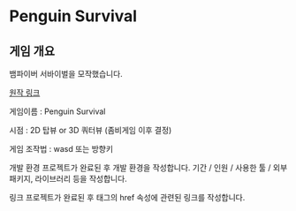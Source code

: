 # Penguin Survival

게임 개요
---
뱀파이버 서바이벌을 모작했습니다.

[원작 링크](https://store.steampowered.com/app/1794680/Vampire_Survivors/)

게임이름 : Penguin Survival

시점 : 2D 탑뷰 or 3D 쿼터뷰 (좀비게임 이후 결정)

게임 조작법 : wasd 또는 방향키

개발 환경
프로젝트가 완료된 후 개발 환경을 작성합니다. 기간 / 인원 / 사용한 툴 / 외부 패키지, 라이브러리 등을 작성합니다.

링크
프로젝트가 완료된 후 <a> 태그의 href 속성에 관련된 링크를 작성합니다.
